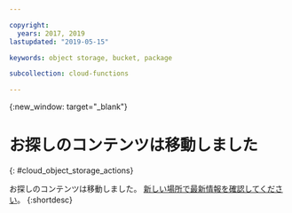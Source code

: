 ```yaml
---

copyright:
  years: 2017, 2019
lastupdated: "2019-05-15"

keywords: object storage, bucket, package

subcollection: cloud-functions

---
```


{:new_window: target="_blank"}
# お探しのコンテンツは移動しました
{: #cloud_object_storage_actions}

お探しのコンテンツは移動しました。 [新しい場所で最新情報を確認してください](/docs/openwhisk?topic=cloud-functions-pkg_obstorage)。
{:shortdesc}
